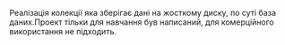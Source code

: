 Реалізація колекції яка зберігає дані на жосткому диску, по суті база даних.Проект тільки для навчання був написаний, для комерційного використання не підходить.

